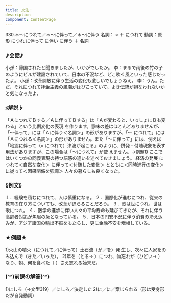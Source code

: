 ```yaml
---
title: 文法：
description
component: ContentPage
---
```



330.＊～につれて／＊～に伴って／＊～に伴う
名詞： × ＋ につれて 動詞：原形 につれ
に伴って
に伴い に伴う ＋ 名詞
### ♪会話♪
小孫：帰国されたと聞きましたが、いかがでしたか。
李：まるで雨後の竹の子のようにビルが建設されていて、日本の不況など、どこ吹く風といった感じだったよ。 小孫：改革開放に伴う生活の変化も激しいでしょうねえ。
李：うん。ただ、それにつれて拝金主義の風潮がはびこっていて、よき伝統が損なわれないかと気になったよ。
### ♯解説♭
「ＡにつれてＢする／Ａに伴ってＢする」は「Ａが変わると、いっしょにＢも変わる」という比例変化の表現 を作ります。意味の差はほとんどありませんが、「～伴って」には「Ａに伴う＜名詞＞」の形がありますが、「～ につれて」には「Ａにつれる＜名詞＞」の形がありません。また「～に伴って」には、例えば「地震に伴って（×
につれて）津波が起こる」のように、併発・付随現象を表す用法がありますが、この場合は「～につれて」が使 えません。→例題1)
ここではいくつかの同義表現の持つ語感の違いを述べておきましょう。
経済の発展 につれて＜自然な変化＞ に伴って＜付随した変化＞ とともに＜同時進行の変化＞ に従って＜因果関係を強調＞
人々の暮らしも良くなった。
### §例文§
１．経験を積むにつれて、人は慎重になる。
２．国際化が進むにつれ、従来の教育の在り方についても、改革が迫らることだろう。
３．歌は世につれ、世は歌につれ。
４．医学の進歩に伴い人々の平均寿命も延びてきたが、それに伴う高齢者対策が焦眉の急となっている。
５．日本の円安不況に伴う消費の冷え込みが、アジア諸国の輸出不振をもたらし、更に金融不安を増幅している。
### ★例題★
1)火山の噴火（につれて／に伴って）土石流（が／を）発 生し、次々に人家をのみ込んで（きた／いった）。
2)年を（とる→ ）につれ、物忘れが（ひどい→ ）なり、朝、何を食べた（ ）さえ忘れる始末だ。
### (^^)前課の解答(^^)
1)にしろ（→文型319）／にしろ／決定した
2)に／に／案じられる（形は受身形だが自発動詞）
